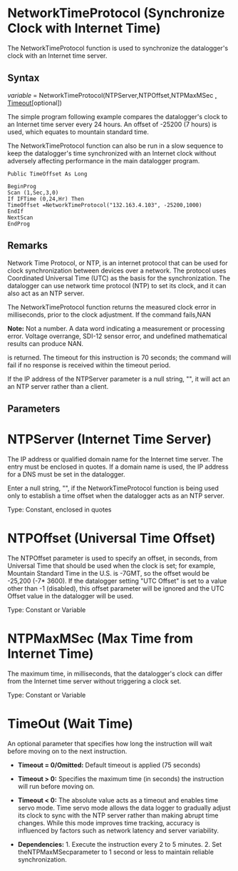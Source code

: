 # NetworkTimeProtocol (Synchronize Clock with Internet Time)

The NetworkTimeProtocol function is used to synchronize the datalogger's clock with an Internet time server.

## Syntax

_variable_ = NetworkTimeProtocol(NTPServer,NTPOffset,NTPMaxMSec [, Timeout](../parameters/timeout12.md)[optional])

The simple program following example compares the datalogger's clock to an Internet time server every 24 hours. An offset of -25200 (7 hours) is used, which equates to mountain standard time.

The NetworkTimeProtocol function can also be run in a slow sequence to keep the datalogger's time synchronized with an Internet clock without adversely affecting performance in the main datalogger program.

```
Public TimeOffset As Long

BeginProg
Scan (1,Sec,3,0)
If IFTime (0,24,Hr) Then
TimeOffset =NetworkTimeProtocol("132.163.4.103", -25200,1000)
EndIf
NextScan
EndProg
```

## Remarks

Network Time Protocol, or NTP, is an internet protocol that can be used for clock synchronization between devices over a network. The protocol uses Coordinated Universal Time (UTC) as the basis for the synchronization. The datalogger can use network time protocol (NTP) to set its clock, and it can also act as an NTP server.

The NetworkTimeProtocol function returns the measured clock error in milliseconds, prior to the clock adjustment. If the command fails,NAN

**Note:** Not a number. A data word indicating a measurement or processing error. Voltage overrange, SDI-12 sensor error, and undefined mathematical results can produce NAN.

is returned. The timeout for this instruction is 70 seconds; the command will fail if no response is received within the timeout period.

If the IP address of the NTPServer parameter is a null string, "", it will act an an NTP server rather than a client.

## Parameters

# NTPServer (Internet Time Server)

The IP address or qualified domain name for the Internet time server. The entry must be enclosed in quotes. If a domain name is used, the IP address for a DNS must be set in the datalogger.

Enter a null string, "", if the NetworkTimeProtocol function is being used only to establish a time offset when the datalogger acts as an NTP server.

Type: Constant, enclosed in quotes

# NTPOffset (Universal Time Offset)

The NTPOffset parameter is used to specify an offset, in seconds, from Universal Time that should be used when the clock is set; for example, Mountain Standard Time in the U.S. is -7GMT, so the offset would be -25,200 (-7\* 3600). If the datalogger setting "UTC Offset" is set to a value other than -1 (disabled), this offset parameter will be ignored and the UTC Offset value in the datalogger will be used.

Type: Constant or Variable

# NTPMaxMSec (Max Time from Internet Time)

The maximum time, in milliseconds, that the datalogger's clock can differ from the Internet time server without triggering a clock set.

Type: Constant or Variable

# TimeOut (Wait Time)

An optional parameter that specifies how long the instruction will wait before moving on to the next instruction.

- **Timeout = 0/Omitted:** Default timeout is applied (75 seconds)

- **Timeout > 0:** Specifies the maximum time (in seconds) the instruction will run before moving on.

- **Timeout < 0:** The absolute value acts as a timeout and enables time servo mode. Time servo mode allows the data logger to gradually adjust its clock to sync with the NTP server rather than making abrupt time changes. While this mode improves time tracking, accuracy is influenced by factors such as network latency and server variability.

- **Dependencies:** 1. Execute the instruction every 2 to 5 minutes. 2. Set theNTPMaxMSecparameter to 1 second or less to maintain reliable synchronization.

